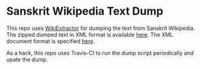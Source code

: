# Sanskrit Wikipedia Text Dump

This repo uses [WikiExtractor](https://github.com/attardi/wikiextractor) for dumping the text from Sanskrit Wikipedia. 
The zipped dumped text in XML format is available [here](https://github.com/avinashvarna/sa_wiki_text/blob/gh-pages/sawiki.xml.zip?raw=true). The XML document format is specified [here](http://medialab.di.unipi.it/wiki/Document_Format).

As a hack, this repo uses Travis-CI to run the dump script periodically and upate the dump.
